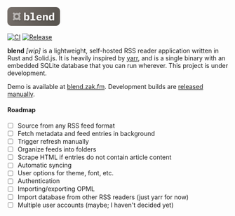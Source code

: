 <p>
  <img width="120px" src="./ui/public/logo.svg" alt="blend logo" />
</p>

[![CI](https://github.com/zaknesler/blend/actions/workflows/ci.yml/badge.svg?branch=main)](https://github.com/zaknesler/blend/actions/workflows/ci.yml)
[![Release](https://github.com/zaknesler/blend/actions/workflows/release.yml/badge.svg)](https://github.com/zaknesler/blend/actions/workflows/release.yml)

**blend** _[wip]_ is a lightweight, self-hosted RSS reader application written in Rust and Solid.js. It is heavily inspired by [yarr](https://github.com/nkanaev/yarr), and is a single binary with an embedded SQLite database that you can run wherever. This project is under development.

Demo is available at [blend.zak.fm](https://blend.zak.fm). Development builds are [released manually](https://github.com/zaknesler/blend/releases).

#### Roadmap

- [ ] Source from any RSS feed format
- [ ] Fetch metadata and feed entries in background
- [ ] Trigger refresh manually
- [ ] Organize feeds into folders
- [ ] Scrape HTML if entries do not contain article content
- [ ] Automatic syncing
- [ ] User options for theme, font, etc.
- [ ] Authentication
- [ ] Importing/exporting OPML
- [ ] Import database from other RSS readers (just yarr for now)
- [ ] Multiple user accounts (maybe; I haven't decided yet)
